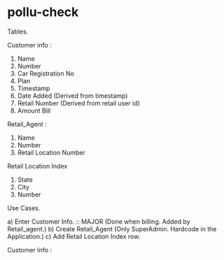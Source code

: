 # pollu-check



Tables. 

Customer info : 
1. Name 
2. Number 
3. Car Registration No
4. Plan 
5. Timestamp 
6. Date Added (Derived from timestamp) 
7. Retail Number (Derived from retail user id)
8. Amount Bill

Retail_Agent : 
1. Name 
2. Number 
3. Retail Location Number

Retail Location Index
1. State 
2. City 
3. Number 




Use Cases. 

a) Enter Customer Info. :: MAJOR (Done when billing. Added by Retail_agent.) 
b) Create Retail_Agent (Only SuperAdmin. Hardcode in the Application.)
c) Add Retail Location Index row. 





Customer Info : 








